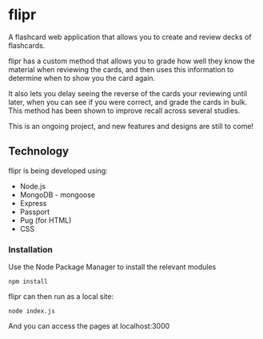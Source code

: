 # flipr
A flashcard web application that allows you to create and review decks of flashcards. 

flipr has a custom method that allows you to grade how well they know the material when reviewing the cards, and then uses this information to determine when to show you the card again.

It also lets you delay seeing the reverse of the cards your reviewing until later, when you can see if you were correct, and grade the cards in bulk. This method has been shown to improve recall across several studies. 

This is an ongoing project, and new features and designs are still to come!

## Technology 
flipr is being developed using: 
* Node.js 
* MongoDB - mongoose 
* Express 
* Passport 
* Pug (for HTML)
* CSS 

### Installation 
Use the Node Package Manager to install the relevant modules 
```
npm install 
```
flipr can then run as a local site: 
```
node index.js 
```
And you can access the pages at localhost:3000 





